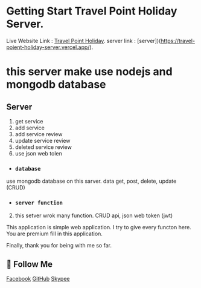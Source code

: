 # Getting Start Travel Point Holiday Server.

Live Website Link : [Travel Point Holiday](https://travel-point-holiday.web.app/).
server link : [server])(https://travel-poient-holiday-server.vercel.app/).

# this server make use nodejs and mongodb database

## Server
1. get service
2. add service
3. add service review
4. update service review
5. deleted service review
6. use json web tolen

- ### `database`
use mongodb database on this sarver. data get, post, delete, update (CRUD)

- ### `server function`
2. this setver wrok many function. CRUD api, json web token (jwt)

This application is simple web application. I try to give every functon here. You are premium fill in this application.

Finally, thank you for being with me so far.

## 🚀 Follow Me
[Facebook](https://www.facebook.com/shohagroy.7771/)  [GitHub](https://github.com/shohagroy)  [Skypee](https://www.skypee.com)


